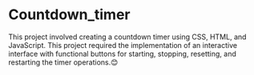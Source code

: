 # Countdown_timer
This project involved creating a countdown timer using CSS, HTML, and JavaScript. This project required the implementation of an interactive interface with functional buttons for starting, stopping, resetting, and restarting the timer operations.😊 
